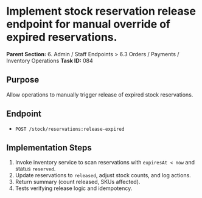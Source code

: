 # Implement stock reservation release endpoint for manual override of expired reservations.

**Parent Section:** 6. Admin / Staff Endpoints > 6.3 Orders / Payments / Inventory Operations
**Task ID:** 084

## Purpose
Allow operations to manually trigger release of expired stock reservations.

## Endpoint
- `POST /stock/reservations:release-expired`

## Implementation Steps
1. Invoke inventory service to scan reservations with `expiresAt < now` and status `reserved`.
2. Update reservations to `released`, adjust stock counts, and log actions.
3. Return summary (count released, SKUs affected).
4. Tests verifying release logic and idempotency.
